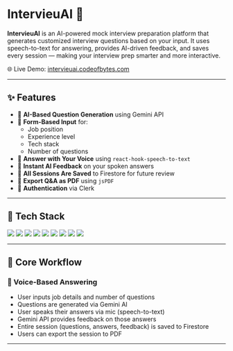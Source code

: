 # IntervieuAI 🎯

**IntervieuAI** is an AI-powered mock interview preparation platform that generates customized interview questions based on your input. It uses speech-to-text for answering, provides AI-driven feedback, and saves every session — making your interview prep smarter and more interactive.

🌐 Live Demo: [intervieuai.codeofbytes.com](https://intervieuai.codeofbytes.com/)

---

## ✨ Features

- 🧠 **AI-Based Question Generation** using Gemini API
- 📝 **Form-Based Input** for:
  - Job position
  - Experience level
  - Tech stack
  - Number of questions
- 🎤 **Answer with Your Voice** using `react-hook-speech-to-text`
- 🤖 **Instant AI Feedback** on your spoken answers
- 📁 **All Sessions Are Saved** to Firestore for future review
- 📄 **Export Q&A as PDF** using `jsPDF`
- 🔐 **Authentication** via Clerk

---

## 🧠 Tech Stack

<p align="left">
  <img src="https://img.shields.io/badge/React-18.0.0-61DAFB?style=for-the-badge&logo=react&logoColor=white" />
  <img src="https://img.shields.io/badge/TypeScript-4.x-3178C6?style=for-the-badge&logo=typescript&logoColor=white" />
  <img src="https://img.shields.io/badge/TailwindCSS-3.x-38B2AC?style=for-the-badge&logo=tailwind-css&logoColor=white" />
  <img src="https://img.shields.io/badge/Vite-4.x-646CFF?style=for-the-badge&logo=vite&logoColor=white" />
  <img src="https://img.shields.io/badge/Clerk_Auth-Auth-4A5568?style=for-the-badge&logo=clerk&logoColor=white" />
  <img src="https://img.shields.io/badge/Firebase-Firestore-FFCA28?style=for-the-badge&logo=firebase&logoColor=white" />
  <img src="https://img.shields.io/badge/Gemini_AI-API-4285F4?style=for-the-badge&logo=google&logoColor=white" />
  <img src="https://img.shields.io/badge/jsPDF-PDF_Export-F44336?style=for-the-badge&logo=adobe-acrobat-reader&logoColor=white" />
  <img src="https://img.shields.io/badge/Speech_To_Text-react--hook--speech--to--text-3B82F6?style=for-the-badge&logo=google&logoColor=white" />
</p>

---

## 🧪 Core Workflow

### 🎤 Voice-Based Answering

- User inputs job details and number of questions
- Questions are generated via Gemini AI
- User speaks their answers via mic (speech-to-text)
- Gemini API provides feedback on those answers
- Entire session (questions, answers, feedback) is saved to Firestore
- Users can export the session to PDF

---
